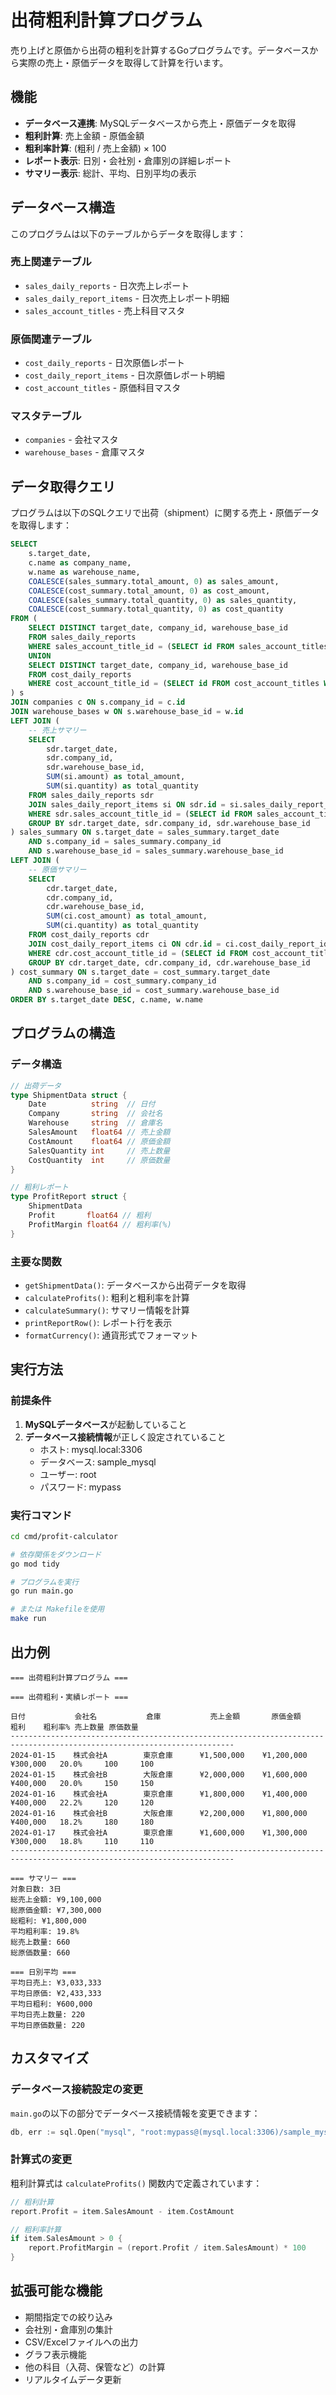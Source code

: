 # 出荷粗利計算プログラム

売り上げと原価から出荷の粗利を計算するGoプログラムです。データベースから実際の売上・原価データを取得して計算を行います。

## 機能

- **データベース連携**: MySQLデータベースから売上・原価データを取得
- **粗利計算**: 売上金額 - 原価金額
- **粗利率計算**: (粗利 / 売上金額) × 100
- **レポート表示**: 日別・会社別・倉庫別の詳細レポート
- **サマリー表示**: 総計、平均、日別平均の表示

## データベース構造

このプログラムは以下のテーブルからデータを取得します：

### 売上関連テーブル
- `sales_daily_reports` - 日次売上レポート
- `sales_daily_report_items` - 日次売上レポート明細
- `sales_account_titles` - 売上科目マスタ

### 原価関連テーブル
- `cost_daily_reports` - 日次原価レポート
- `cost_daily_report_items` - 日次原価レポート明細
- `cost_account_titles` - 原価科目マスタ

### マスタテーブル
- `companies` - 会社マスタ
- `warehouse_bases` - 倉庫マスタ

## データ取得クエリ

プログラムは以下のSQLクエリで出荷（shipment）に関する売上・原価データを取得します：

```sql
SELECT 
    s.target_date,
    c.name as company_name,
    w.name as warehouse_name,
    COALESCE(sales_summary.total_amount, 0) as sales_amount,
    COALESCE(cost_summary.total_amount, 0) as cost_amount,
    COALESCE(sales_summary.total_quantity, 0) as sales_quantity,
    COALESCE(cost_summary.total_quantity, 0) as cost_quantity
FROM (
    SELECT DISTINCT target_date, company_id, warehouse_base_id
    FROM sales_daily_reports 
    WHERE sales_account_title_id = (SELECT id FROM sales_account_titles WHERE code = 'shipment')
    UNION
    SELECT DISTINCT target_date, company_id, warehouse_base_id  
    FROM cost_daily_reports
    WHERE cost_account_title_id = (SELECT id FROM cost_account_titles WHERE code = 'shipment')
) s
JOIN companies c ON s.company_id = c.id
JOIN warehouse_bases w ON s.warehouse_base_id = w.id
LEFT JOIN (
    -- 売上サマリー
    SELECT 
        sdr.target_date,
        sdr.company_id,
        sdr.warehouse_base_id,
        SUM(si.amount) as total_amount,
        SUM(si.quantity) as total_quantity
    FROM sales_daily_reports sdr
    JOIN sales_daily_report_items si ON sdr.id = si.sales_daily_report_id
    WHERE sdr.sales_account_title_id = (SELECT id FROM sales_account_titles WHERE code = 'shipment')
    GROUP BY sdr.target_date, sdr.company_id, sdr.warehouse_base_id
) sales_summary ON s.target_date = sales_summary.target_date 
    AND s.company_id = sales_summary.company_id 
    AND s.warehouse_base_id = sales_summary.warehouse_base_id
LEFT JOIN (
    -- 原価サマリー
    SELECT 
        cdr.target_date,
        cdr.company_id,
        cdr.warehouse_base_id,
        SUM(ci.cost_amount) as total_amount,
        SUM(ci.quantity) as total_quantity
    FROM cost_daily_reports cdr
    JOIN cost_daily_report_items ci ON cdr.id = ci.cost_daily_report_id
    WHERE cdr.cost_account_title_id = (SELECT id FROM cost_account_titles WHERE code = 'shipment')
    GROUP BY cdr.target_date, cdr.company_id, cdr.warehouse_base_id
) cost_summary ON s.target_date = cost_summary.target_date 
    AND s.company_id = cost_summary.company_id 
    AND s.warehouse_base_id = cost_summary.warehouse_base_id
ORDER BY s.target_date DESC, c.name, w.name
```

## プログラムの構造

### データ構造

```go
// 出荷データ
type ShipmentData struct {
    Date          string  // 日付
    Company       string  // 会社名
    Warehouse     string  // 倉庫名
    SalesAmount   float64 // 売上金額
    CostAmount    float64 // 原価金額
    SalesQuantity int     // 売上数量
    CostQuantity  int     // 原価数量
}

// 粗利レポート
type ProfitReport struct {
    ShipmentData
    Profit       float64 // 粗利
    ProfitMargin float64 // 粗利率(%)
}
```

### 主要な関数

- `getShipmentData()`: データベースから出荷データを取得
- `calculateProfits()`: 粗利と粗利率を計算
- `calculateSummary()`: サマリー情報を計算
- `printReportRow()`: レポート行を表示
- `formatCurrency()`: 通貨形式でフォーマット

## 実行方法

### 前提条件

1. **MySQLデータベース**が起動していること
2. **データベース接続情報**が正しく設定されていること
   - ホスト: mysql.local:3306
   - データベース: sample_mysql
   - ユーザー: root
   - パスワード: mypass

### 実行コマンド

```bash
cd cmd/profit-calculator

# 依存関係をダウンロード
go mod tidy

# プログラムを実行
go run main.go

# または Makefileを使用
make run
```

## 出力例

```
=== 出荷粗利計算プログラム ===

=== 出荷粗利・実績レポート ===

日付           会社名           倉庫           売上金額       原価金額         粗利    粗利率% 売上数量 原価数量
------------------------------------------------------------------------------------------------------------------------
2024-01-15    株式会社A        東京倉庫      ¥1,500,000    ¥1,200,000    ¥300,000   20.0%     100     100
2024-01-15    株式会社B        大阪倉庫      ¥2,000,000    ¥1,600,000    ¥400,000   20.0%     150     150
2024-01-16    株式会社A        東京倉庫      ¥1,800,000    ¥1,400,000    ¥400,000   22.2%     120     120
2024-01-16    株式会社B        大阪倉庫      ¥2,200,000    ¥1,800,000    ¥400,000   18.2%     180     180
2024-01-17    株式会社A        東京倉庫      ¥1,600,000    ¥1,300,000    ¥300,000   18.8%     110     110
------------------------------------------------------------------------------------------------------------------------

=== サマリー ===
対象日数: 3日
総売上金額: ¥9,100,000
総原価金額: ¥7,300,000
総粗利: ¥1,800,000
平均粗利率: 19.8%
総売上数量: 660
総原価数量: 660

=== 日別平均 ===
平均日売上: ¥3,033,333
平均日原価: ¥2,433,333
平均日粗利: ¥600,000
平均日売上数量: 220
平均日原価数量: 220
```

## カスタマイズ

### データベース接続設定の変更

`main.go`の以下の部分でデータベース接続情報を変更できます：

```go
db, err := sql.Open("mysql", "root:mypass@(mysql.local:3306)/sample_mysql?parseTime=true")
```

### 計算式の変更

粗利計算式は `calculateProfits()` 関数内で定義されています：

```go
// 粗利計算
report.Profit = item.SalesAmount - item.CostAmount

// 粗利率計算
if item.SalesAmount > 0 {
    report.ProfitMargin = (report.Profit / item.SalesAmount) * 100
}
```

## 拡張可能な機能

- 期間指定での絞り込み
- 会社別・倉庫別の集計
- CSV/Excelファイルへの出力
- グラフ表示機能
- 他の科目（入荷、保管など）の計算
- リアルタイムデータ更新 